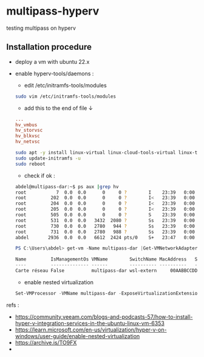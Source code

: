 # multipass-hyperv
testing multipass on hyperv

## Installation procedure
- deploy a vm with ubuntu 22.x

- enable hyperv-tools/daemons :
  - edit /etc/initramfs-tools/modules
  ```sh
  sudo vim /etc/initramfs-tools/modules
  ```
  - add this to the end of file ↓
  ```conf
  ...
  hv_vmbus
  hv_storvsc
  hv_blkvsc
  hv_netvsc
  ```
  ```sh
  sudo apt -y install linux-virtual linux-cloud-tools-virtual linux-tools-virtual
  sudo update-initramfs -u
  sudo reboot
  ```
  - check if ok :
  ```sh
  abdel@multipass-dar:~$ ps aux |grep hv
  root           7  0.0  0.0      0     0 ?        I    23:39   0:00 [kworker/0:0-hv_vmbus_con]
  root         202  0.0  0.0      0     0 ?        I<   23:39   0:00 [hv_vmbus_con]
  root         204  0.0  0.0      0     0 ?        I<   23:39   0:00 [hv_pri_chan]
  root         205  0.0  0.0      0     0 ?        I<   23:39   0:00 [hv_sub_chan]
  root         505  0.0  0.0      0     0 ?        S    23:39   0:00 [hv_balloon]
  root         531  0.0  0.0   3432  2080 ?        Ss   23:39   0:00 /usr/lib/linux-tools/5.15.0-101-generic/hv_kvp_daemon -n
  root         730  0.0  0.0   2780   944 ?        Ss   23:39   0:00 /usr/lib/linux-tools/5.15.0-101-generic/hv_fcopy_daemon -n
  root         731  0.0  0.0   2780   988 ?        Ss   23:39   0:00 /usr/lib/linux-tools/5.15.0-101-generic/hv_vss_daemon -n
  abdel       2936  0.0  0.0   6612  2424 pts/0    S+   23:47   0:00 grep --color=auto hv
  ```

  ```powershell
  PS C:\Users\abdel> get-vm -Name multipass-dar |Get-VMNetworkAdapter

  Name         IsManagementOs VMName        SwitchName MacAddress   Status IPAddresses
  ----         -------------- ------        ---------- ----------   ------ -----------
  Carte réseau False          multipass-dar wsl-extern     00AABBCCDDFF {Ok}   {192.168.1.99, 2a02:a03f:...}
  ```
  - enable nested virtualization
  ```powershell
  Set-VMProcessor -VMName multipass-dar -ExposeVirtualizationExtensions $true
  ```


refs :
- https://community.veeam.com/blogs-and-podcasts-57/how-to-install-hyper-v-integration-services-in-the-ubuntu-linux-vm-6353
- https://learn.microsoft.com/en-us/virtualization/hyper-v-on-windows/user-guide/enable-nested-virtualization
- https://archive.is/TO9FX
-
